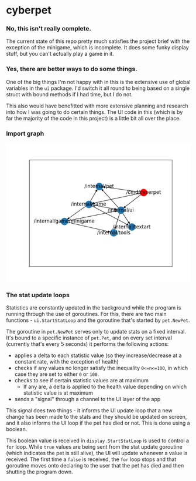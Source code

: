 # cyberpet

### No, this isn't really complete.

The current state of this repo pretty much satisfies the project brief with the exception of the minigame, which is incomplete. It does some funky display stuff, but you can't actually play a game in it.

### Yes, there are better ways to do some things.

One of the big things I'm not happy with in this is the extensive use of global variables in the `ui` package. I'd switch it all round to being based on a single struct with bound methods if I had time, but I do not.

This also would have benefitted with more extensive planning and research into how I was going to do certain things. The UI code in this (which is by far the majority of the code in this project) is a little bit all over the place.

### Import graph

![import graph](https://raw.githubusercontent.com/CSCoursework/cs-cyberpet/master/.github/importgraph.png)

### The stat update loops

Statistics are constantly updated in the background while the program is running through the use of goroutines. For this, there are two main functions - `ui.StartStatLoop` and the goroutine that's started by `pet.NewPet`.

The goroutine in `pet.NewPet` serves only to update stats on a fixed interval. It's bound to a specific instance of `pet.Pet`, and on every set interval (currently that's every 5 seconds) it performs the following actions: 

*  applies a delta to each statistic value (so they increase/decrease at a constant rate, with the exception of health)
* checks if any values no longer satisfy the inequality `0<=n<=100`, in which case they are set to either `0` or `100`.
* checks to see if certain statistic values are at maximum
  * If any are, a delta is applied to the health value depending on which statistic value is at maximum
* sends a "signal" through a channel to the UI layer of the app

This signal does two things - it informs the UI update loop that a new change has been made to the stats and they should be updated on screen, and it also informs the UI loop if the pet has died or not. This is done using a boolean.

This boolean value is received in `display.StartStatLoop` is used to control a `for` loop. While `true` values are being sent from the stat update goroutine (which indicates the pet is still alive), the UI will update whenever a value is received. The first time a `false` is received, the `for` loop stops and that goroutine moves onto declaring to the user that the pet has died and then shutting the program down.